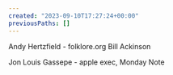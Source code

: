 ```yaml
---
created: "2023-09-10T17:27:24+00:00"
previousPaths: []
---
```

Andy Hertzfield - folklore.org
Bill Ackinson

Jon Louis Gassepe - apple exec, Monday Note

